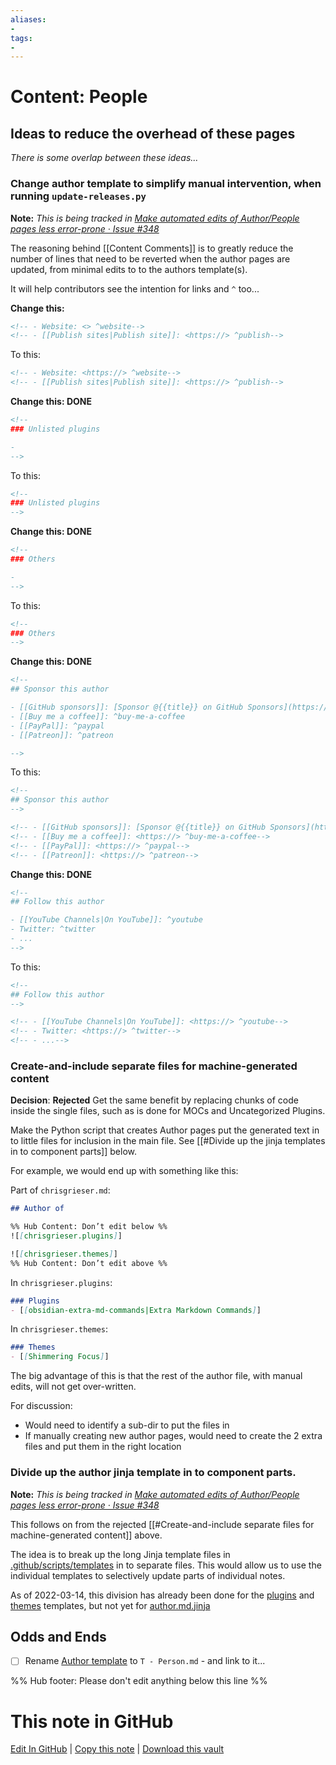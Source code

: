 ```yaml
---
aliases:
- 
tags:
- 
---
```


# Content: People

## Ideas to reduce the overhead of these pages

*There is some overlap between these ideas...*



### Change author template to simplify manual intervention, when running `update-releases.py`

**Note:** *This is being tracked in [Make automated edits of Author/People pages less error-prone · Issue #348](https://github.com/obsidian-community/obsidian-hub/issues/348)*

The reasoning behind [[Content Comments]] is to greatly reduce the number of lines that need to be reverted when the author pages are updated, from minimal edits to to the authors template(s).

It will help contributors see the intention for links and `^` too...

**Change this:**

```markdown
<!-- - Website: <> ^website-->
<!-- - [[Publish sites|Publish site]]: <https://> ^publish-->
```

To this:

```markdown
<!-- - Website: <https://> ^website-->
<!-- - [[Publish sites|Publish site]]: <https://> ^publish-->
```

**Change this: DONE**

```markdown
<!--
### Unlisted plugins

- 
-->
```

To this:

```markdown
<!--
### Unlisted plugins
-->
```

**Change this: DONE**

```markdown
<!--
### Others

- 
-->
```

To this:

```markdown
<!--
### Others
-->
```

**Change this: DONE**

```markdown
<!--
## Sponsor this author

- [[GitHub sponsors]]: [Sponsor @{{title}} on GitHub Sponsors](https://github.com/sponsors/{{title}}) ^github-sponsor
- [[Buy me a coffee]]: ^buy-me-a-coffee
- [[PayPal]]: ^paypal
- [[Patreon]]: ^patreon

-->
```

To this:

```markdown
<!--
## Sponsor this author
-->

<!-- - [[GitHub sponsors]]: [Sponsor @{{title}} on GitHub Sponsors](https://github.com/sponsors/{{title}}) ^github-sponsor-->
<!-- - [[Buy me a coffee]]: <https://> ^buy-me-a-coffee-->
<!-- - [[PayPal]]: <https://> ^paypal-->
<!-- - [[Patreon]]: <https://> ^patreon-->
```

**Change this: DONE**

```markdown
<!--
## Follow this author

- [[YouTube Channels|On YouTube]]: ^youtube
- Twitter: ^twitter
- ...
-->
```

To this:

```markdown
<!--
## Follow this author
-->

<!-- - [[YouTube Channels|On YouTube]]: <https://> ^youtube-->
<!-- - Twitter: <https://> ^twitter-->
<!-- - ...-->
```

### Create-and-include separate files for machine-generated content

**Decision**: **Rejected** Get the same benefit by replacing chunks of code inside the single files, such as is done for MOCs and Uncategorized Plugins.

Make the Python script that creates Author pages put the generated text in to little files for inclusion in the main file. See [[#Divide up the jinja templates in to component parts]] below.

For example, we would end up with something like this:

Part of `chrisgrieser.md`:

```markdown
## Author of

%% Hub Content: Don’t edit below %%
![[chrisgrieser.plugins]]

![[chrisgrieser.themes]]
%% Hub Content: Don’t edit above %%
```

In `chrisgrieser.plugins`:

```markdown
### Plugins
- [[obsidian-extra-md-commands|Extra Markdown Commands]]
```

In `chrisgrieser.themes`:

```markdown
### Themes
- [[Shimmering Focus]]
```

The big advantage of this is that the rest of the author file, with manual edits, will not get over-written.

For discussion:

- Would need to identify a sub-dir to put the files in
- If manually creating new author pages, would need to create the 2 extra files and put them in the right location

### Divide up the author jinja template in to component parts.

**Note:** *This is being tracked in [Make automated edits of Author/People pages less error-prone · Issue #348](https://github.com/obsidian-community/obsidian-hub/issues/348)*

This follows on from the rejected [[#Create-and-include separate files for machine-generated content]] above.

The idea is to break up the long Jinja template files in [.github/scripts/templates](https://github.com/obsidian-community/obsidian-hub/tree/main/.github/scripts/templates) in to separate files. This would allow us to use the individual templates to selectively update parts of individual notes.

As of 2022-03-14, this division has already been done for the [plugins](https://github.com/obsidian-community/obsidian-hub/tree/main/.github/scripts/templates/plugins) and [themes](https://github.com/obsidian-community/obsidian-hub/tree/main/.github/scripts/templates/themes) templates, but not yet for [author.md.jinja](https://github.com/obsidian-community/obsidian-hub/blob/main/.github/scripts/templates/author.md.jinja)

## Odds and Ends

- [ ] Rename [Author template](https://github.com/obsidian-community/obsidian-hub/blob/main/00%20-%20Contribute%20to%20the%20Obsidian%20Hub/01%20Templates/T%20-%20Author.md) to `T - Person.md` - and link to it...

%% Hub footer: Please don't edit anything below this line %%

# This note in GitHub

<span class="git-footer">[Edit In GitHub](https://github.dev/obsidian-community/obsidian-hub/blob/main/00%20-%20Contribute%20to%20the%20Obsidian%20Hub/03%20Contributor%20Notes/03.02%20Design%20Decisions/Content%20People.md "git-hub-edit-note") | [Copy this note](https://raw.githubusercontent.com/obsidian-community/obsidian-hub/main/00%20-%20Contribute%20to%20the%20Obsidian%20Hub/03%20Contributor%20Notes/03.02%20Design%20Decisions/Content%20People.md "git-hub-copy-note") | [Download this vault](https://github.com/obsidian-community/obsidian-hub/archive/refs/heads/main.zip "git-hub-download-vault") </span>
